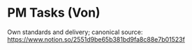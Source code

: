 # PM Tasks (Von)
Own standards and delivery; canonical source: https://www.notion.so/2551d9be65b381bd9fa8c88e7b01523f
